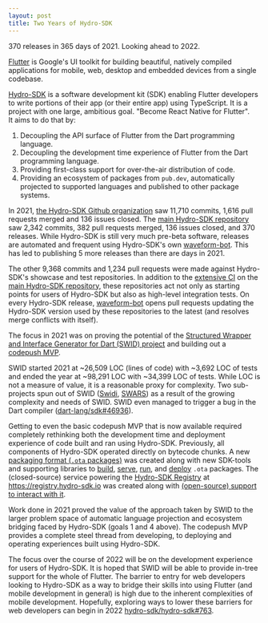 ```yaml
---
layout: post
title: Two Years of Hydro-SDK
---
```


370 releases in 365 days of 2021. Looking ahead to 2022.

[Flutter](https://flutter.dev/) is Google's UI toolkit for building beautiful, natively compiled applications for mobile, web, desktop and embedded devices from a single codebase.

[Hydro-SDK](https://github.com/hydro-sdk/hydro-sdk) is a software development kit (SDK) enabling Flutter developers to write portions of their app (or their entire app) using TypeScript. It is a project with one large, ambitious goal. "Become React Native for Flutter".  
It aims to do that by:
1. Decoupling the API surface of Flutter from  the Dart programming language.
2. Decoupling the development time experience of Flutter from the Dart programming language.
3. Providing first-class support for over-the-air distribution of code.
4. Providing an ecosystem of packages from `pub.dev`, automatically projected to supported languages and published to other package systems.

In 2021, [the Hydro-SDK Github organization](https://github.com/hydro-sdk) saw 11,710 commits, 1,616 pull requests merged and 136 issues closed. The [main Hydro-SDK repository](https://github.com/hydro-sdk/hydro-sdk) saw 2,342 commits, 382 pull requests merged, 136 issues closed, and 370 releases. While Hydro-SDK is still very much pre-beta software, releases are automated and frequent using Hydro-SDK's own [waveform-bot](https://github.com/waveform-bot). This has led to publishing 5 more releases than there are days in 2021.

The other 9,368 commits and 1,234 pull requests were made against Hydro-SDK's showcase and test repositories. In addition to the [extensive CI](https://github.com/hydro-sdk/hydro-sdk/tree/e03ea38704abdd13dce932fa10101ed0659a956b/.github/workflows) on the [main Hydro-SDK repository](https://github.com/hydro-sdk/hydro-sdk), these repositories act not only as starting points for users of Hydro-SDK but also as high-level integration tests. On every Hydro-SDK release, [waveform-bot](https://github.com/waveform-bot) opens pull requests updating the Hydro-SDK version used by these repositories to the latest (and resolves merge conflicts with itself).

The focus in 2021 was on proving the potential of the [Structured Wrapper and Interface Generator for Dart (SWID) project](https://hydro-sdk.io/docs/design-documents/swid) and building out a [codepush MVP](http://localhost:3000/blog/fluttering-over-the-air).

SWID started 2021 at ~26,509 LOC (lines of code) with ~3,692 LOC of tests and ended the year at ~98,291 LOC with ~34,399 LOC of tests. While LOC is not a measure of value, it is a reasonable proxy for complexity. Two sub-projects spun out of SWID ([Swidi](https://hydro-sdk.io/docs/design-documents/swidi), [SWARS](https://hydro-sdk.io/docs/design-documents/swars)) as a result of the growing complexity and needs of SWID. SWID even managed to trigger a bug in the Dart compiler ([dart-lang/sdk#46936](https://github.com/dart-lang/sdk/issues/46936)).

Getting to even the basic codepush MVP that is now available required completely rethinking both the development time and deployment experience of code built and ran using Hydro-SDK. Previously, all components of Hydro-SDK operated directly on bytecode chunks. A new [packaging format (`.ota` packages)](https://hydro-sdk.io/docs/design-documents/ota) was created along with new SDK-tools and supporting libraries to [build](https://github.com/hydro-sdk/hydro-sdk/tree/master/lib/build-project), [serve](https://github.com/hydro-sdk/hydro-sdk/blob/master/bin/run-project.dart), [run](https://github.com/hydro-sdk/hydro-sdk/tree/master/lib/runComponent), and [deploy](https://github.com/hydro-sdk/hydro-sdk/blob/master/bin/codepush.dart) `.ota` packages. The (closed-source) service powering the [Hydro-SDK Registry](https://hydro-sdk.io/docs/design-documents/registry) at https://registry.hydro-sdk.io was created along with [(open-source) support to interact with it](https://github.com/hydro-sdk/hydro-sdk/tree/master/lib/registry/dto).

Work done in 2021 proved the value of the approach taken by SWID to the larger problem space of automatic language projection and ecosystem bridging faced by Hydro-SDK (goals 1 and 4 above). The codepush MVP provides a complete steel thread from developing, to deploying and operating experiences built using Hydro-SDK.

The focus over the course of 2022 will be on the development experience for users of Hydro-SDK. It is hoped that SWID will be able to provide in-tree support for the whole of Flutter. The barrier to entry for web developers looking to Hydro-SDK as a way to bridge their skills into using Flutter (and mobile development in general) is high due to the inherent complexities of mobile development. Hopefully, exploring ways to lower these barriers for web developers can begin in 2022 [hydro-sdk/hydro-sdk#763](https://github.com/hydro-sdk/hydro-sdk/issues/763).